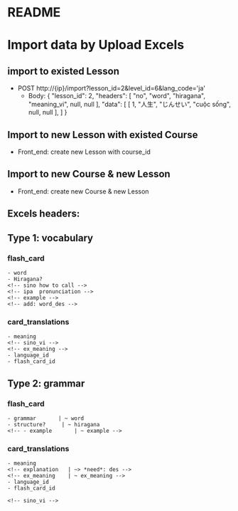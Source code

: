 # README

<!-- This README would normally document whatever steps are necessary to get the
application up and running.

Things you may want to cover:

* Ruby version

* System dependencies

* Configuration

* Database creation

* Database initialization

* How to run the test suite

* Services (job queues, cache servers, search engines, etc.)

* Deployment instructions

* ... -->
# Import data by Upload Excels
## import to existed Lesson
* POST http://{ip}/import?lesson_id=2&level_id=6&lang_code='ja'
    - Body: 
    {   "lesson_id": 2,
        "headers": [
            "no",
            "word",
            "hiragana",
            "meaning_vi",
            null,
            null
        ],
        "data": [
            [
                1,
                "人生",
                "じんせい",
                "cuộc sống",
                null,
                null
            ],
        ]
    }
## Import to new Lesson with existed Course
* Front_end: create new Lesson with course_id
## Import to new Course & new Lesson
* Front_end: create new Course & new Lesson

## Excels headers:

## Type 1: vocabulary
### flash_card
    - word       
    - Hiragana?   
    <!-- sino how to call -->
    <!-- ipa  pronunciation -->
    <!-- example -->
    <!-- add: word_des -->

### card_translations
    - meaning
    <!-- sino_vi -->
    <!-- ex_meaning -->
    - language_id
    - flash_card_id

## Type 2: grammar

### flash_card
    - grammar       | ~ word
    - structure?     | ~ hiragana
    <!-- - example       | ~ example -->

### card_translations
    - meaning
    <!-- explanation   | ~> *need*: des -->
    <!-- ex_meaning    | ~ ex_meaning -->
    - language_id
    - flash_card_id

    <!-- sino_vi -->